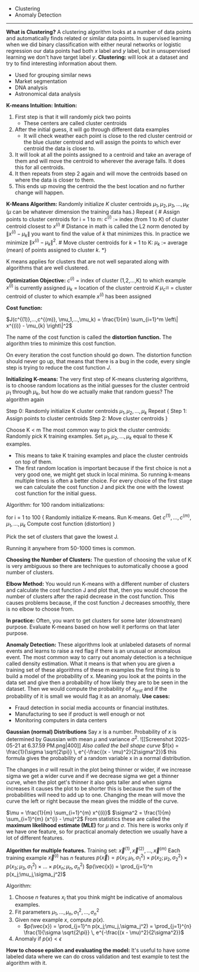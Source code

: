 * Clustering 
* Anomaly Detection 
---
**What is Clustering?**
A clustering algorithm looks at a number of data points and automatically finds related or similar data points. 
In supervised learning when we did binary classification with either neural networks or logistic regression our data points had both $x$ label and $y$ label, but in unsupervised learning we don't have target label $y$.
**Clustering:** will look at a dataset and try to find interesting information about them. 
* Used for grouping similar news 
* Market segmentation 
* DNA analysis 
* Astronomical data analysis

**K-means Intuition:**
**Intuition:** 
1. First step is that it will randomly pick two points 
	* These centers are called cluster centroids
2. After the initial guess, it will go through different data examples 
	* It will check weather each point is close to the red cluster centroid or the blue cluster centroid and will assign the points to which ever centroid the data is closer to. 
3. It will look at all the points assigned to a centroid and take an average of them and will move the centroid to wherever the average falls. It does this for all centroids.
4. It then repeats from step 2 again and will move the centroids based on where the data is closer to them. 
5. This ends up moving the centroid the the best location and no further change will happen. 

**K-Means Algorithm:**
Randomly initialize $K$ cluster centroids $\mu_1,\mu_2,\mu_3,...,\mu_K$ ($\mu$ can be whatever dimension the training data has.)
Repeat {
	# Assign points to cluster centroids 
	for i = 1 to m:
		$c^{(i)}$ := index (from $1$ to $K$) of cluster centroid closest to $x^{(i)}$ 
		# Distance in math is called the L2 norm denoted by $\left\| x^{(i)} - \mu_{k} \right\|$  you want to find the value of $k$ that minimizes this. In practice we minimize $\left\| x^{(i)} - \mu_{k} \right\|^2$.
		# Move cluster centroids
	for $k$ = 1 to K:
		$\mu_k$ := average (mean)  of points assigned to cluster $k$. 
*}

K means applies for clusters that are not well separated along with algorithms that are well clustered. 

**Optimization Objective:** 
$c^{(i)}$ = index of cluster (1,2,...,K) to which example $x^{(i)}$ is currently assigned
$\mu_k$ = location of the cluster centroid $K$ 
$\mu_{c^{(i)}}$ = cluster centroid of cluster to which example $x^{(i)}$ has been assigned

**Cost function:** 

$J(c^{(1)},...,c^{(m)}, \mu_1,...,\mu_k) = \frac{1}{m} \sum_{i=1}^m \left\| x^{(i)} - \mu_{k} \right\|^2$   

The name of the cost function is called the **distortion function.**
The algorithm tries to minimize this cost function. 

On every iteration the cost function should go down. The distortion function should never go up, that means that there is a bug in the code, every single step is trying to reduce the cost function $J$.

**Initializing K-means:** The very first step of K-means clustering algorithms, is to choose random locations as the initial guesses for the cluster centroid $\mu_1$ through $\mu_k$, but how do we actually make that random guess?
The algorithm again 

Step 0: Randomly initialize K cluster centroids $\mu_1,\mu_2,...,\mu_k$ 
Repeat {
	Step 1: Assign points to cluster centroids 
	Step 2: Move cluster centroids
}

Choose K < m
The most common way to pick the cluster centroids:
Randomly pick K training examples.
Set $\mu_1, \mu_2,...,\mu_k$ equal to these K examples. 
* This means to take K training examples and place the cluster centroids on top of them. 
* The first random location is important because if the first choice is not a very good one, we might get stuck in local minima. So running k-means multiple times is often a better choice. For every choice of the first stage we can calculate the cost function J and pick the one with the lowest cost function for the initial guess. 

Algorithm:
for 100 random initializations:

for i = 1 to 100 {
	Randomly initialize K-means.
	Run K-means. Get $c^{(1)},...,c^{(m)}, \mu_1,...,\mu_k$ 
	Compute cost function (distortion)
}

Pick the set of clusters that gave the lowest J. 

Running it anywhere from 50-1000 times is common. 

**Choosing the Number of Clusters:** 
The question of choosing the value of K is very ambiguous so there are techniques to automatically choose a good number of clusters.

**Elbow Method:** You would run K-means with a different number of clusters and calculate the cost function J and plot that, then you would choose the number of clusters after the rapid decrease in the cost function. This causes problems because, if the cost function J decreases smoothly, there is no elbow to choose from. 

**In practice:**
Often, you want to get clusters for some later (downstream) purpose. 
Evaluate K-means based on how well it performs on that later purpose. 

**Anomaly Detection:**
These algorithms look at unlabeled datasets of normal events and learns to raise a red flag if there is an unusual or anomalous event.
The most common way to carry out anomaly detection is a technique called density estimation. What it means is that when you are given a training set of these algorithms of these m examples the first thing is to build a model of the probability of x. Meaning you look at the points in the data set and give then a probability of how likely they are to be seen in the dataset. Then we would compute the probability of $x_{test}$ and if the probability of it is small we would flag it as an anomaly. 
**Use cases:**
* Fraud detection in social media accounts or financial institutes.
* Manufacturing to see if product is well enough or not 
* Monitoring computers in data centers

**Gaussian (normal) Distributions**
Say $x$ is a number.
Probability of $x$ is determined by Gaussian with mean $\mu$ and variance $\sigma^2$. 
![[Screenshot 2025-05-21 at 6.37.59 PM.png|400]]
*Also called the bell shape curve*
$f(x) = \frac{1}{\sigma \sqrt{2\pi}} \, e^{-\frac{(x - \mu)^2}{2\sigma^2}}$ this formula gives the probability of a random variable x in a normal distribution. 

The changes in $\sigma$ will result in the plot being thinner or wider, if we increase sigma we get a wider curve and if we decrease sigma we get a thinner curve, when the plot get's thinner it also gets taller and when sigma increases it causes the plot to be shorter this is because the sum of the probabilities will need to add up to one. Changing the mean will move the curve the left or right because the mean gives the middle of the curve. 

$\mu = \frac{1}{m} \sum_{i=1}^{m} x^{(i)}$
$\sigma^2 = \frac{1}{m} \sum_{i=1}^{m} (x^{i} - \mu)^2$
From statistics these are called the **maximum likelihood estimate (MLE)** for $\mu$ and $\sigma$. 
This here is works only if we have one feature, so for practical anomaly detection we usually have a lot of different features. 

**Algorithm for multiple features.**
Training set: ${{\vec{x}^{(1)},\vec{x}^{(2)},...,\vec{x}^{(m)}}}$
Each training example $\vec{x}^{(i)}$ has $n$ features
$p(\vec{x}) = p(x_1;\mu_1,\sigma_1^2 ) \times p(x_2;\mu_2,\sigma_2^2 ) \times p(x_3; \mu_3,\sigma_1^2 )\times...\times p(x_n; \mu_n,\sigma_n^2 )$ 
$p(\vec{x}) = \prod_{j=1}^n p(x_j;\mu_j,\sigma_j^2)$ 

Algorithm:
1. Choose $n$ features $x_i$ that you think might be indicative of anomalous examples. 
2. Fit parameters $\mu_1,...,\mu_n, \sigma_1^2, ..., \sigma_n^2$
3. Given new example $x$, compute $p(x)$.
	* $p(\vec{x}) = \prod_{j=1}^n p(x_j;\mu_j,\sigma_j^2) = \prod_{j=1}^{n} \frac{1}{\sigma \sqrt{2\pi}} \, e^{-\frac{(x - \mu)^2}{2\sigma^2}}$
4. Anomaly if $p(x) < \epsilon$

**How to choose epsilon and evaluating the model:**
It's useful to have some labeled data where we can do cross validation and test example to test the algorithm with it. 
